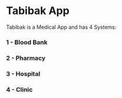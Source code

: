 # Tabibak App

Tabibak is a Medical App and has 4 Systems:  
   ###   1 - Blood Bank
   ###   2 - Pharmacy
   ###   3 - Hospital 
   ###   4 - Clinic
